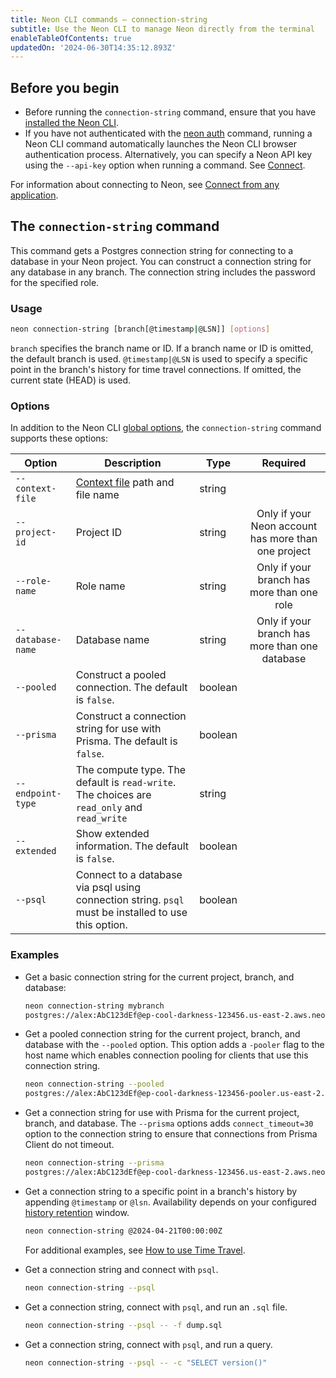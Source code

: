 ```yaml
---
title: Neon CLI commands — connection-string
subtitle: Use the Neon CLI to manage Neon directly from the terminal
enableTableOfContents: true
updatedOn: '2024-06-30T14:35:12.893Z'
---
```


## Before you begin

- Before running the `connection-string` command, ensure that you have [installed the Neon CLI](/docs/reference/cli-install).
- If you have not authenticated with the [neon auth](/docs/reference/cli-auth) command, running a Neon CLI command automatically launches the Neon CLI browser authentication process. Alternatively, you can specify a Neon API key using the `--api-key` option when running a command. See [Connect](/docs/reference/neon-cli#connect).

For information about connecting to Neon, see [Connect from any application](/docs/connect/connect-from-any-app).

## The `connection-string` command

This command gets a Postgres connection string for connecting to a database in your Neon project. You can construct a connection string for any database in any branch. The connection string includes the password for the specified role.

### Usage

```bash
neon connection-string [branch[@timestamp|@LSN]] [options]
```

`branch` specifies the branch name or ID. If a branch name or ID is omitted, the default branch is used. `@timestamp|@LSN` is used to specify a specific point in the branch's history for time travel connections. If omitted, the current state (HEAD) is used.

### Options

In addition to the Neon CLI [global options](/docs/reference/neon-cli#global-options), the `connection-string` command supports these options:

| Option            | Description                                                                                          | Type    |                      Required                       |
| ----------------- | ---------------------------------------------------------------------------------------------------- | ------- | :-------------------------------------------------: |
| `--context-file`  | [Context file](/docs/reference/cli-set-context#using-a-named-context-file) path and file name        | string  |                                                     |
| `--project-id`    | Project ID                                                                                           | string  | Only if your Neon account has more than one project |
| `--role-name`     | Role name                                                                                            | string  |     Only if your branch has more than one role      |
| `--database-name` | Database name                                                                                        | string  |   Only if your branch has more than one database    |
| `--pooled`        | Construct a pooled connection. The default is `false`.                                               | boolean |                                                     |
| `--prisma`        | Construct a connection string for use with Prisma. The default is `false`.                           | boolean |                                                     |
| `--endpoint-type` | The compute type. The default is `read-write`. The choices are `read_only` and `read_write`          | string  |                                                     |
| `--extended`      | Show extended information. The default is `false`.                                                   | boolean |                                                     |
| `--psql`          | Connect to a database via psql using connection string. `psql` must be installed to use this option. | boolean |                                                     |

### Examples

- Get a basic connection string for the current project, branch, and database:

  ```bash shouldWrap
  neon connection-string mybranch
  postgres://alex:AbC123dEf@ep-cool-darkness-123456.us-east-2.aws.neon.tech/dbname
  ```

- Get a pooled connection string for the current project, branch, and database with the `--pooled` option. This option adds a `-pooler` flag to the host name which enables connection pooling for clients that use this connection string.

  ```bash shouldWrap
  neon connection-string --pooled
  postgres://alex:AbC123dEf@ep-cool-darkness-123456-pooler.us-east-2.aws.neon.tech/dbname
  ```

- Get a connection string for use with Prisma for the current project, branch, and database. The `--prisma` options adds `connect_timeout=30` option to the connection string to ensure that connections from Prisma Client do not timeout.

  ```bash shouldWrap
  neon connection-string --prisma
  postgres://alex:AbC123dEf@ep-cool-darkness-123456.us-east-2.aws.neon.tech/dbname?connect_timeout=30
  ```

- Get a connection string to a specific point in a branch's history by appending `@timestamp` or `@lsn`. Availability depends on your configured [history retention](/docs/manage/projects#configure-history-retention) window.

  ```bash
  neon connection-string @2024-04-21T00:00:00Z
  ```

  For additional examples, see [How to use Time Travel](/docs/guides/time-travel-assist#how-to-use-time-travel).

- Get a connection string and connect with `psql`.

  ```bash
  neon connection-string --psql
  ```

- Get a connection string, connect with `psql`, and run an `.sql` file.

  ```bash
  neon connection-string --psql -- -f dump.sql
  ```

- Get a connection string, connect with `psql`, and run a query.

  ```bash
  neon connection-string --psql -- -c "SELECT version()"
  ```

<NeedHelp/>
